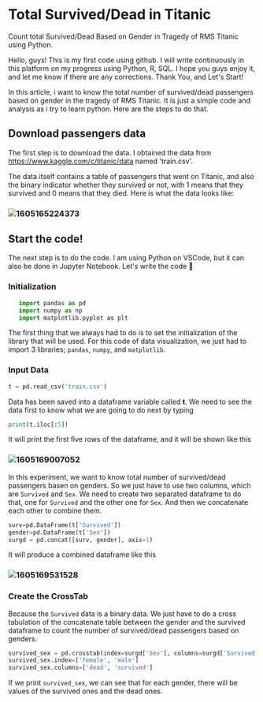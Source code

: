# Total Survived/Dead in Titanic
Count total Survived/Dead Based on Gender in Tragedy of RMS Titanic using Python.

Hello, guys! This is my first code using github. I will write continuously in this platform on my progress using Python, R, SQL.
I hope you guys enjoy it, and let me know if there are any corrections. Thank You, and Let's Start!

In this article, i want to know the total number of survived/dead passengers based on gender in the tragedy of RMS Titanic.
It is just a simple code and analysis as i try to learn python.
Here are the steps to do that.

## Download passengers data

The first step is to download the data. I obtained the data from https://www.kaggle.com/c/titanic/data named 'train.csv'. 

The data itself contains a table of    passengers that went on Titanic, and also the binary indicator whether they survived or not, with 1 means that they survived and 0 means that they died.
Here is what the data looks like:

### ![1605165224373](https://user-images.githubusercontent.com/72293844/98908313-d0480b00-24f2-11eb-8c04-361b650d786d.jpg)

## Start the code!

The next step is to do the code. I am using Python on VSCode, but it can also be done in Jupyter Notebook. Let's write the code :muscle:

   ### Initialization
   ```python
      import pandas as pd
      import numpy as np
      import matplotlib.pyplot as plt
   ```
   The first thing that we always had to do is to set the initialization of the library that will be used. For this code of data visualization, we just had to import 3 libraries; `pandas`, `numpy`, and  `matplotlib`. 
   
   ### Input Data
   ```python
   t = pd.read_csv('train.csv')
   ```
   Data has been saved into a dataframe variable called **t**. We need to see the data first to know what we are going to do next by typing
   ```python
   print(t.iloc[:5])
   ```
   It will print the first five rows of the dataframe, and it will be shown like this
   ### ![1605169007052](https://user-images.githubusercontent.com/72293844/98914688-83b4fd80-24fb-11eb-88c0-a3ddf8bc6287.jpg)
   
   In this experiment, we want to know total number of survived/dead passengers basen on genders. So we just have to use two columns, which are `Survived` and `Sex`.      We need to create two separated dataframe to do that, one for `Survived` and the other one for `Sex`. And then we concatenate each other to combine them.
   
   ```python
   surv=pd.DataFrame(t['Survived'])
   gender=pd.DataFrame(t['Sex'])
   surgd = pd.concat([surv, gender], axis=1)
   ```
   It will produce a combined dataframe like this
   ### ![1605169531528](https://user-images.githubusercontent.com/72293844/98914725-90d1ec80-24fb-11eb-8608-db274fdef965.jpg)
   
   ### Create the CrossTab
   Because the `Survived` data is a binary data. We just have to do a cross tabulation of the concatenate table between the gender and the survived dataframe to count the number of survived/dead passengers based on genders.
   ```python
   survived_sex = pd.crosstab(index=surgd['Sex'], columns=surgd['Survived'])
   survived_sex.index=['female', 'male']
   survived_sex.columns=['dead', 'survived']
   ```
   If we print `survived_sex`, we can see that for each gender, there will be values of the survived ones and the dead ones.
   <p align="center">
      <src = ![1605170036824](https://user-images.githubusercontent.com/72293844/98915466-86fcb900-24fc-11eb-8454-d005c4a8df83.jpg)>
   </p>
   
   
   
   
